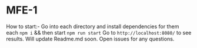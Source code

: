 # MFE-1

How to start:-
Go into each directory and install dependencies for them each `npm i` && then start `npm run start`
Go to `http://localhost:8080/` to see results.
Will update Readme.md soon.
Open issues for any questions.
